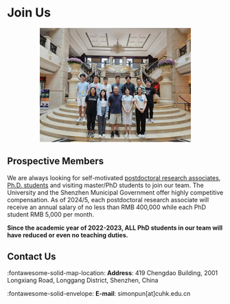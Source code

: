 
# **Join Us**

<div align=center>
<img src='../assets/images/groupphoto.jpg' style="width: 70%">
</div>

## **Prospective Members**
We are always looking for self-motivated [postdoctoral research associates](../assets/pdf/Postdoc.pdf), [Ph.D. students](https://sse-mphil-phd.cuhk.edu.cn/program/CIE) and visiting master/PhD students to join our team. The University and the Shenzhen Municipal Government offer highly competitive compensation. As of 2024/5, each postdoctoral research associate will receive an annual salary of no less than RMB 400,000 while each PhD student RMB 5,000 per month.

**Since the academic year of 2022-2023, ALL PhD students in our team will have reduced or even no teaching duties.**


## **Contact Us**

:fontawesome-solid-map-location: **Address**: 419 Chengdao Building, 2001 Longxiang Road, Longgang District, Shenzhen, China

:fontawesome-solid-envelope: **E-mail**: simonpun[at]cuhk.edu.cn